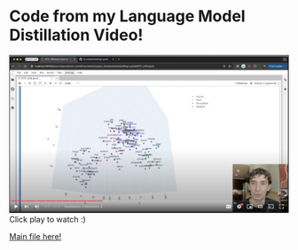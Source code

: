 # Code from my Language Model Distillation Video!

[![vid_screenshot.png](vid_screenshot.png)]()
Click play to watch :)

[Main file here!](WTF_VDB.ipynb)
